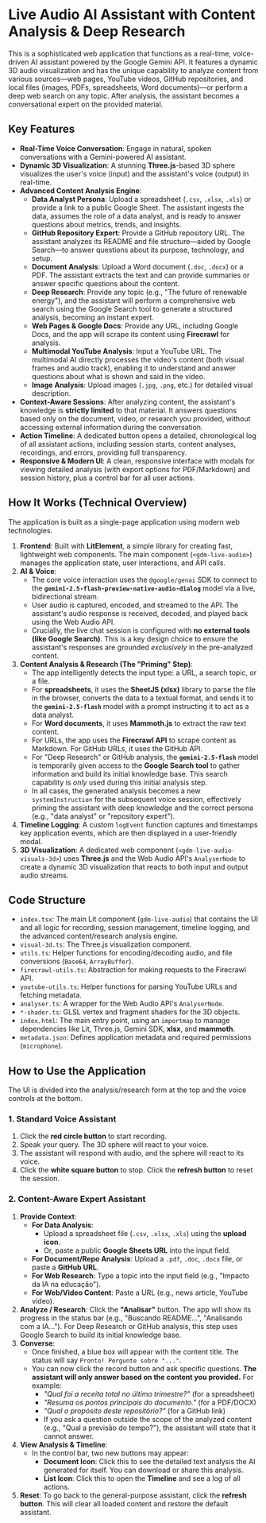 # Live Audio AI Assistant with Content Analysis & Deep Research

This is a sophisticated web application that functions as a real-time, voice-driven AI assistant powered by the Google Gemini API. It features a dynamic 3D audio visualization and has the unique capability to analyze content from various sources—web pages, YouTube videos, GitHub repositories, and local files (images, PDFs, spreadsheets, Word documents)—or perform a deep web search on any topic. After analysis, the assistant becomes a conversational expert on the provided material.

## Key Features

-   **Real-Time Voice Conversation**: Engage in natural, spoken conversations with a Gemini-powered AI assistant.
-   **Dynamic 3D Visualization**: A stunning **Three.js**-based 3D sphere visualizes the user's voice (input) and the assistant's voice (output) in real-time.
-   **Advanced Content Analysis Engine**:
    -   **Data Analyst Persona**: Upload a spreadsheet (`.csv`, `.xlsx`, `.xls`) or provide a link to a public Google Sheet. The assistant ingests the data, assumes the role of a data analyst, and is ready to answer questions about metrics, trends, and insights.
    -   **GitHub Repository Expert**: Provide a GitHub repository URL. The assistant analyzes its README and file structure—aided by Google Search—to answer questions about its purpose, technology, and setup.
    -   **Document Analysis**: Upload a Word document (`.doc`, `.docx`) or a PDF. The assistant extracts the text and can provide summaries or answer specific questions about the content.
    -   **Deep Research**: Provide any topic (e.g., "The future of renewable energy"), and the assistant will perform a comprehensive web search using the Google Search tool to generate a structured analysis, becoming an instant expert.
    -   **Web Pages & Google Docs**: Provide any URL, including Google Docs, and the app will scrape its content using **Firecrawl** for analysis.
    -   **Multimodal YouTube Analysis**: Input a YouTube URL. The multimodal AI directly processes the video's content (both visual frames and audio track), enabling it to understand and answer questions about what is shown and said in the video.
    -   **Image Analysis**: Upload images (`.jpg`, `.png`, etc.) for detailed visual description.
-   **Context-Aware Sessions**: After analyzing content, the assistant's knowledge is **strictly limited** to that material. It answers questions based only on the document, video, or research you provided, without accessing external information during the conversation.
-   **Action Timeline**: A dedicated button opens a detailed, chronological log of all assistant actions, including session starts, content analyses, recordings, and errors, providing full transparency.
-   **Responsive & Modern UI**: A clean, responsive interface with modals for viewing detailed analysis (with export options for PDF/Markdown) and session history, plus a control bar for all user actions.

## How It Works (Technical Overview)

The application is built as a single-page application using modern web technologies.

1.  **Frontend**: Built with **LitElement**, a simple library for creating fast, lightweight web components. The main component (`<gdm-live-audio>`) manages the application state, user interactions, and API calls.
2.  **AI & Voice**:
    -   The core voice interaction uses the `@google/genai` SDK to connect to the **`gemini-2.5-flash-preview-native-audio-dialog`** model via a live, bidirectional stream.
    -   User audio is captured, encoded, and streamed to the API. The assistant's audio response is received, decoded, and played back using the Web Audio API.
    -   Crucially, the live chat session is configured with **no external tools (like Google Search)**. This is a key design choice to ensure the assistant's responses are grounded *exclusively* in the pre-analyzed content.
3.  **Content Analysis & Research (The "Priming" Step)**:
    -   The app intelligently detects the input type: a URL, a search topic, or a file.
    -   For **spreadsheets**, it uses the **SheetJS (xlsx)** library to parse the file in the browser, converts the data to a textual format, and sends it to the **`gemini-2.5-flash`** model with a prompt instructing it to act as a data analyst.
    -   For **Word documents**, it uses **Mammoth.js** to extract the raw text content.
    -   For URLs, the app uses the **Firecrawl API** to scrape content as Markdown. For GitHub URLs, it uses the GitHub API.
    -   For "Deep Research" or GitHub analysis, the **`gemini-2.5-flash`** model is temporarily given access to the **Google Search tool** to gather information and build its initial knowledge base. This search capability is *only* used during this initial analysis step.
    -   In all cases, the generated analysis becomes a new `systemInstruction` for the subsequent voice session, effectively priming the assistant with deep knowledge and the correct persona (e.g., "data analyst" or "repository expert").
4.  **Timeline Logging**: A custom `logEvent` function captures and timestamps key application events, which are then displayed in a user-friendly modal.
5.  **3D Visualization**: A dedicated web component (`<gdm-live-audio-visuals-3d>`) uses **Three.js** and the Web Audio API's `AnalyserNode` to create a dynamic 3D visualization that reacts to both input and output audio streams.

## Code Structure

-   `index.tsx`: The main Lit component (`gdm-live-audio`) that contains the UI and all logic for recording, session management, timeline logging, and the advanced content/research analysis engine.
-   `visual-3d.ts`: The Three.js visualization component.
-   `utils.ts`: Helper functions for encoding/decoding audio, and file conversions (`Base64`, `ArrayBuffer`).
-   `firecrawl-utils.ts`: Abstraction for making requests to the Firecrawl API.
-   `youtube-utils.ts`: Helper functions for parsing YouTube URLs and fetching metadata.
-   `analyser.ts`: A wrapper for the Web Audio API's `AnalyserNode`.
-   `*-shader.ts`: GLSL vertex and fragment shaders for the 3D objects.
-   `index.html`: The main entry point, using an `importmap` to manage dependencies like Lit, Three.js, Gemini SDK, **xlsx**, and **mammoth**.
-   `metadata.json`: Defines application metadata and required permissions (`microphone`).

## How to Use the Application

The UI is divided into the analysis/research form at the top and the voice controls at the bottom.

### 1. Standard Voice Assistant

1.  Click the **red circle button** to start recording.
2.  Speak your query. The 3D sphere will react to your voice.
3.  The assistant will respond with audio, and the sphere will react to its voice.
4.  Click the **white square button** to stop. Click the **refresh button** to reset the session.

### 2. Content-Aware Expert Assistant

1.  **Provide Context**:
    -   **For Data Analysis**:
        -   Upload a spreadsheet file (`.csv`, `.xlsx`, `.xls`) using the **upload icon**.
        -   Or, paste a public **Google Sheets URL** into the input field.
    -   **For Document/Repo Analysis**: Upload a `.pdf`, `.doc`, `.docx` file, or paste a **GitHub URL**.
    -   **For Web Research**: Type a topic into the input field (e.g., "Impacto da IA na educação").
    -   **For Web/Video Content**: Paste a URL (e.g., news article, YouTube video).
2.  **Analyze / Research**: Click the **"Analisar"** button. The app will show its progress in the status bar (e.g., "Buscando README...", "Analisando com a IA..."). For Deep Research or GitHub analysis, this step uses Google Search to build its initial knowledge base.
3.  **Converse**:
    -   Once finished, a blue box will appear with the content title. The status will say `Pronto! Pergunte sobre "..."`.
    -   You can now click the record button and ask specific questions. **The assistant will only answer based on the content you provided.** For example:
        -   *"Qual foi a receita total no último trimestre?"* (for a spreadsheet)
        -   *"Resuma os pontos principais do documento."* (for a PDF/DOCX)
        -   *"Qual o propósito deste repositório?"* (for a GitHub link)
        -   If you ask a question outside the scope of the analyzed content (e.g., "Qual a previsão do tempo?"), the assistant will state that it cannot answer.
4.  **View Analysis & Timeline**:
    -   In the control bar, two new buttons may appear:
        -   **Document Icon**: Click this to see the detailed text analysis the AI generated for itself. You can download or share this analysis.
        -   **List Icon**: Click this to open the **Timeline** and see a log of all actions.
5.  **Reset**: To go back to the general-purpose assistant, click the **refresh button**. This will clear all loaded content and restore the default assistant.